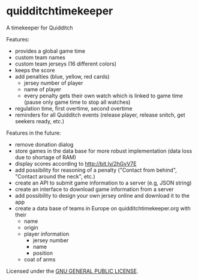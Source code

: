 # quidditchtimekeeper
A timekeeper for Quidditch

Features:
- provides a global game time
- custom team names
- custom team jerseys (16 different colors)
- keeps the score
- add penalties (blue, yellow, red cards)
  - jersey number of player
  - name of player
  - every penalty gets their own watch which is linked to game time (pause only game time to stop all watches)
- regulation time, first overtime, second overtime
- reminders for all Quidditch events (release player, release snitch, get seekers ready, etc.)

Features in the future:
- remove donation dialog
- store games in the data base for more robust implementation (data loss due to shortage of RAM)
- display scores according to http://bit.ly/2hGvV7E
- add possibility for reasoning of a penalty ("Contact from behind", "Contact around the neck", etc.)
- create an API to submit game information to a server (e.g, JSON string)
- create an interface to download game information from a server
- add possibility to design your own jersey online and download it to the app
- create a data base of teams in Europe on quidditchtimekeeper.org with their
  - name
  - origin
  - player information
    - jersey number
    - name
    - position
  - coat of arms

Licensed under the [GNU GENERAL PUBLIC LICENSE](LICENSE).
